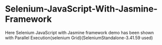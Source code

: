 # Selenium-JavaScript-With-Jasmine-Framework
Here Selenium JavaScript with Jasmine framework demo has been shown with Parallel Execution{selenium Grid}(SeleniumStandalone-3.41.59 used)






